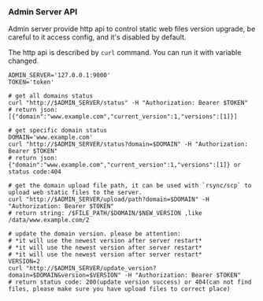 ### Admin Server API

Admin server provide http api to control static web files version upgrade, be careful to it access config, and it's disabled by default.

The http api is described by `curl` command. You can run it with variable changed.

```shell
ADMIN_SERVER='127.0.0.1:9000' 
TOKEN='token'

# get all domains status
curl "http://$ADMIN_SERVER/status" -H "Authorization: Bearer $TOKEN"
# return json: [{"domain":"www.example.com","current_version":1,"versions":[1]}]

# get specific domain status
DOMAIN='www.example.com'
curl "http://$ADMIN_SERVER/status?domain=$DOMAIN" -H "Authorization: Bearer $TOKEN"
# return json: {"domain":"www.example.com","current_version":1,"versions":[1]} or status code:404

# get the domain upload file path, it can be used with `rsync/scp` to upload web static files to the server.
curl "http://$ADMIN_SERVER/upload/path?domain=$DOMAIN" -H "Authorization: Bearer $TOKEN"
# return string: /$FILE_PATH/$DOMAIN/$NEW_VERSION ,like /data/www.example.com/2

# update the domain version. please be attention:
# *it will use the newest version after server restart*
# *it will use the newest version after server restart*
# *it will use the newest version after server restart*
VERSION=2
curl "http://$ADMIN_SERVER/update_version?domain=$DOMAIN&version=$VERSION" -H "Authorization: Bearer $TOKEN"
# return status code: 200(update version success) or 404(can not find files, please make sure you have upload files to correct place)
```